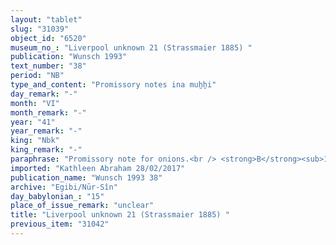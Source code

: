 ```yaml
---
layout: "tablet"
slug: "31039"
object_id: "6520"
museum_no_: "Liverpool unknown 21 (Strassmaier 1885) "
publication: "Wunsch 1993"
text_number: "38"
period: "NB"
type_and_content: "Promissory notes ina muẖẖi"
day_remark: "-"
month: "VI"
month_remark: "-"
year: "41"
year_remark: "-"
king: "Nbk"
king_remark: "-"
paraphrase: "Promissory note for onions.<br /> <strong>B</strong><sub>1</sub> and <strong>B</strong><sub>2</sub> owe 6000 bundles of onions to<strong> A</strong>, the royal harbor master (<em>rab kāri &scaron;a &scaron;arri</em>), to be delivered in Babylon. Names of 2 witnesses and the scribe: Nab&ucirc;-ēṭir-nap&scaron;āti/Nab&ucirc;-mukīn-apli//Nikkāya.<br /> <br /> <strong>A</strong> = Gimillu/&Scaron;ama&scaron;-zēru-ibni//S&icirc;n-&scaron;ad&ucirc;nu, royal harbor master (<em>rab kāri &scaron;a &scaron;arri</em>); <strong>B</strong><sub>1</sub> = Lūṣi-ana-nūri/Marduk-zēru-ibni//Nappāhu; <strong>B</strong><sub>2</sub> = Nab&ucirc;-iddin/Kabtia//Adad-&scaron;umu-..."
imported: "Kathleen Abraham 28/02/2017"
publication_name: "Wunsch 1993 38"
archive: "Egibi/Nūr-Sîn"
day_babylonian_: "15"
place_of_issue_remark: "unclear"
title: "Liverpool unknown 21 (Strassmaier 1885) "
previous_item: "31042"
---
```

